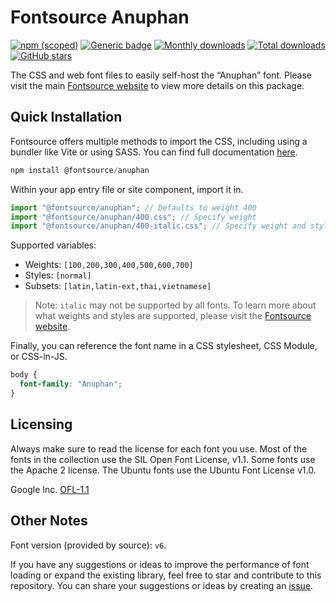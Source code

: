 # Fontsource Anuphan

[![npm (scoped)](https://img.shields.io/npm/v/@fontsource/anuphan?color=brightgreen)](https://www.npmjs.com/package/@fontsource/anuphan) [![Generic badge](https://img.shields.io/badge/fontsource-passing-brightgreen)](https://github.com/fontsource/fontsource) [![Monthly downloads](https://badgen.net/npm/dm/@fontsource/anuphan)](https://github.com/fontsource/fontsource) [![Total downloads](https://badgen.net/npm/dt/@fontsource/anuphan)](https://github.com/fontsource/fontsource) [![GitHub stars](https://img.shields.io/github/stars/fontsource/fontsource.svg?style=social&label=Star)](https://github.com/fontsource/fontsource/stargazers)

The CSS and web font files to easily self-host the “Anuphan” font. Please visit the main [Fontsource website](https://fontsource.org/fonts/anuphan) to view more details on this package.

## Quick Installation

Fontsource offers multiple methods to import the CSS, including using a bundler like Vite or using SASS. You can find full documentation [here](https://fontsource.org/docs/getting-started/introduction).

```javascript
npm install @fontsource/anuphan
```

Within your app entry file or site component, import it in.

```javascript
import "@fontsource/anuphan"; // Defaults to weight 400
import "@fontsource/anuphan/400.css"; // Specify weight
import "@fontsource/anuphan/400-italic.css"; // Specify weight and style
```

Supported variables:
- Weights: `[100,200,300,400,500,600,700]`
- Styles: `[normal]`
- Subsets: `[latin,latin-ext,thai,vietnamese]`

> Note: `italic` may not be supported by all fonts. To learn more about what weights and styles are supported, please visit the [Fontsource website](https://fontsource.org/fonts/anuphan).

Finally, you can reference the font name in a CSS stylesheet, CSS Module, or CSS-in-JS.

```css
body {
  font-family: "Anuphan";
}
```

## Licensing
Always make sure to read the license for each font you use. Most of the fonts in the collection use the SIL Open Font License, v1.1. Some fonts use the Apache 2 license. The Ubuntu fonts use the Ubuntu Font License v1.0.

Google Inc.
[OFL-1.1](http://scripts.sil.org/OFL)

## Other Notes
Font version (provided by source): `v6`.

If you have any suggestions or ideas to improve the performance of font loading or expand the existing library, feel free to star and contribute to this repository. You can share your suggestions or ideas by creating an [issue](https://github.com/fontsource/fontsource/issues).